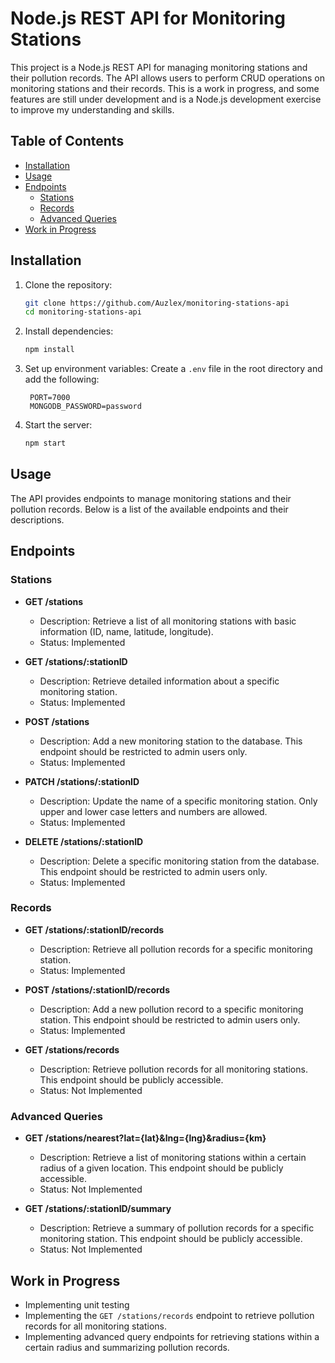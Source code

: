 
# Node.js REST API for Monitoring Stations

This project is a Node.js REST API for managing monitoring stations and their pollution records. The API allows users to perform CRUD operations on monitoring stations and their records. This is a work in progress, and some features are still under development and is a Node.js development exercise to improve my understanding and skills.

## Table of Contents

- [Installation](#installation)
- [Usage](#usage)
- [Endpoints](#endpoints)
  - [Stations](#stations)
  - [Records](#records)
  - [Advanced Queries](#advanced-queries)
- [Work in Progress](#work-in-progress)
<!-- - [Contributing](#contributing) -->
<!-- - [License](#license) -->

## Installation

1. Clone the repository:
   ```sh
   git clone https://github.com/Auzlex/monitoring-stations-api
   cd monitoring-stations-api
   ```

2. Install dependencies:
   ```sh
   npm install
    ```

3. Set up environment variables:
   Create a `.env` file in the root directory and add the following:
   ```env
    PORT=7000
    MONGODB_PASSWORD=password
   ```

4. Start the server:
   ```sh
   npm start
   ```

## Usage

The API provides endpoints to manage monitoring stations and their pollution records. Below is a list of the available endpoints and their descriptions.

## Endpoints

### Stations

- **GET /stations**
  - Description: Retrieve a list of all monitoring stations with basic information (ID, name, latitude, longitude).
  - Status: Implemented

- **GET /stations/:stationID**
  - Description: Retrieve detailed information about a specific monitoring station.
  - Status: Implemented

- **POST /stations**
  - Description: Add a new monitoring station to the database. This endpoint should be restricted to admin users only.
  - Status: Implemented

- **PATCH /stations/:stationID**
  - Description: Update the name of a specific monitoring station. Only upper and lower case letters and numbers are allowed.
  - Status: Implemented

- **DELETE /stations/:stationID**
  - Description: Delete a specific monitoring station from the database. This endpoint should be restricted to admin users only.
  - Status: Implemented

### Records

- **GET /stations/:stationID/records**
  - Description: Retrieve all pollution records for a specific monitoring station.
  - Status: Implemented

- **POST /stations/:stationID/records**
  - Description: Add a new pollution record to a specific monitoring station. This endpoint should be restricted to admin users only.
  - Status: Implemented

- **GET /stations/records**
  - Description: Retrieve pollution records for all monitoring stations. This endpoint should be publicly accessible.
  - Status: Not Implemented

### Advanced Queries

- **GET /stations/nearest?lat={lat}&lng={lng}&radius={km}**
  - Description: Retrieve a list of monitoring stations within a certain radius of a given location. This endpoint should be publicly accessible.
  - Status: Not Implemented

- **GET /stations/:stationID/summary**
  - Description: Retrieve a summary of pollution records for a specific monitoring station. This endpoint should be publicly accessible.
  - Status: Not Implemented

## Work in Progress

- Implementing unit testing
- Implementing the `GET /stations/records` endpoint to retrieve pollution records for all monitoring stations.
- Implementing advanced query endpoints for retrieving stations within a certain radius and summarizing pollution records.

<!-- ## Contributing

Contributions are welcome! Please open an issue or submit a pull request if you have any improvements or new features to add. -->

<!-- ## License

This project is licensed under the MIT License. See the [LICENSE](LICENSE) file for details." > README.md -->